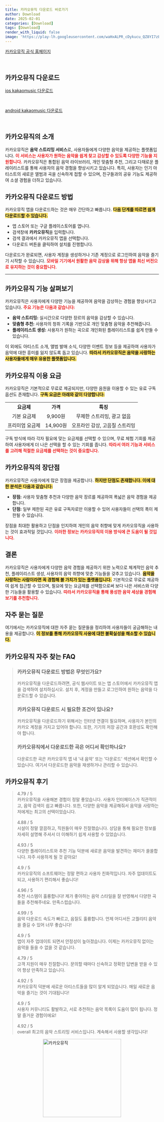 ```yaml
---
title: 카카오뮤직 다운로드 바로가기
author: Download
date: 2025-02-01
categories: [Download]
tags: [Download]
render_with_liquid: false
image: 'https://play-lh.googleusercontent.com/waHxALPR_cDykucu_QZ8YI7zEsuzzI-4_76bmD19WBx2JwBvNokISMcT5H6K8qxXvQ=s256-rw'
---
```

<p><a class='click-button' title='카카오뮤직' href='https://music.kakao.com/share' rel='nofollow'>카카오뮤직 공식 홈페이지</a></p><br>
<h2 id='카카오뮤직_다운로드'>카카오뮤직 다운로드</h2>
<p><a class="click-button ios" title="kakaomusic 다운로드" href="https://apps.apple.com/kr/app/%EC%B9%B4%EC%B9%B4%EC%98%A4%EB%AE%A4%EC%A7%81-kakaomusic/id696690152" rel="nofollow">ios kakaomusic 다운로드</a></p><br>
<p><a class="click-button android" title="kakaomusic 다운로드" href="https://play.google.comhttps://play.google.com/store/apps/details?id=com.kakao.music" rel="nofollow">android kakaomusic 다운로드</a></p><br>


<h2 id='카카오뮤직의 소개'>카카오뮤직의 소개</h2>

<p>카카오뮤직은 <b>음악 스트리밍 서비스</b>로, 사용자들에게 다양한 음악을 제공하는 플랫폼입니다. <b><span style="color: #ee2323;">이 서비스는 사용자가 원하는 음악을 쉽게 찾고 감상할 수 있도록 다양한 기능을 지원합니다.</span></b> 카카오뮤직은 통합된 음악 라이브러리, 개인 맞춤형 추천, 그리고 다채로운 플레이리스트를 통해 사용자의 음악 경험을 향상시키고 있습니다. 특히, 사용자는 인기 아티스트의 새로운 앨범과 곡을 신속하게 접할 수 있으며, 친구들과의 공유 기능도 제공하여 소셜 경험을 더하고 있습니다.</p>

<h2 id='카카오뮤직 다운로드 방법'>카카오뮤직 다운로드 방법</h2>

<p>카카오뮤직 앱을 다운로드하는 것은 매우 간단하고 빠릅니다. <b><span style="background-color: #ffe066;">다음 단계를 따르면 쉽게 다운로드할 수 있습니다.</span></b></p>

<ul>
    <li>앱 스토어 또는 구글 플레이스토어를 엽니다.</li>
    <li>검색창에 <b>카카오뮤직</b>을 입력합니다.</li>
    <li>검색 결과에서 카카오뮤직 앱을 선택합니다.</li>
    <li>다운로드 버튼을 클릭하여 설치를 진행합니다.</li>
</ul>

<p>다운로드가 완료되면, 사용자 계정을 생성하거나 기존 계정으로 로그인하여 음악을 즐기기 시작할 수 있습니다. <b><span style="color: #ee2323;">모바일 기기에서 원활한 음악 감상을 위해 항상 앱을 최신 버전으로 유지하는 것이 중요합니다.</span></b></p>

<hr />

<h2 id='카카오뮤직 기능 살펴보기'>카카오뮤직 기능 살펴보기</h2>

<p>카카오뮤직은 사용자에게 다양한 기능을 제공하여 음악을 감상하는 경험을 향상시키고 있습니다. <b><span style="color: #ee2323;">주요 기능은 다음과 같습니다:</span></b></p>

<ul>
    <li><b>음악 스트리밍:</b> 실시간으로 다양한 장르의 음악을 감상할 수 있습니다.</li>
    <li><b>맞춤형 추천:</b> 사용자의 청취 기록을 기반으로 개인 맞춤형 음악을 추천해줍니다.</li>
    <li><b>플레이리스트 생성:</b> 사용자가 원하는 곡으로 개인화된 플레이리스트를 쉽게 만들 수 있습니다.</li>
</ul>

<p>이 외에도 아티스트 소개, 앨범 발매 소식, 다양한 이벤트 정보 등을 제공하여 사용자가 음악에 대한 흥미를 잃지 않도록 돕고 있습니다. <b><span style="background-color: #ffe066;">따라서 카카오뮤직은 음악을 사랑하는 사용자들에게 매우 유용한 플랫폼입니다.</span></b></p>

<h2 id='카카오뮤직 이용 요금'>카카오뮤직 이용 요금</h2>

<p>카카오뮤직은 기본적으로 무료로 제공되지만, 다양한 음원을 이용할 수 있는 유료 구독 옵션도 존재합니다. <b><span style="background-color: #ffe066;">구독 요금은 아래와 같이 다양합니다:</span></b></p>

<table>
    <tr>
        <td style="text-align: center; height: 17px;"><b>요금제</b></td>
        <td style="text-align: center; height: 17px;"><b>가격</b></td>
        <td style="text-align: center; height: 17px;"><b>특징</b></td>
    </tr>
    <tr>
        <td style="text-align: center; height: 17px;">기본 요금제</td>
        <td style="text-align: center; height: 17px;">9,900원</td>
        <td style="text-align: center; height: 17px;">무제한 스트리밍, 광고 없음</td>
    </tr>
    <tr>
        <td style="text-align: center; height: 17px;">프리미엄 요금제</td>
        <td style="text-align: center; height: 17px;">14,900원</td>
        <td style="text-align: center; height: 17px;">오프라인 감상, 고음질 스트리밍</td>
    </tr>
</table>

<p>구독 방식에 따라 각자 필요에 맞는 요금제를 선택할 수 있으며, 무료 체험 기회를 제공하여 사용자에게 더 나은 선택을 할 수 있는 기회를 줍니다. <b><span style="color: #ee2323;">따라서 여러 기능과 서비스를 고려해 적절한 요금제를 선택하는 것이 중요합니다.</span></b></p>

<h2 id='카카오뮤직의 장단점'>카카오뮤직의 장단점</h2>

<p>카카오뮤직은 사용자에게 많은 장점을 제공합니다. <b><span style="background-color: #ffe066;">하지만 단점도 존재합니다. 이에 대한 분석은 다음과 같습니다:</span></b></p>

<ul>
    <li><b>장점:</b> 사용자 맞춤형 추천과 다양한 음악 장르를 제공하여 폭넓은 음악 경험을 제공합니다.</li>
    <li><b>단점:</b> 일부 제한된 곡은 유료 구독자로만 이용할 수 있어 사용자들이 선택의 폭이 제한될 수 있습니다.</li>
</ul>

<p>장점을 최대한 활용하고 단점을 인지하여 개인의 음악 취향에 맞게 카카오뮤직을 사용하는 것이 효과적일 것입니다. <b><span style="color: #ee2323;">이러한 정보는 카카오뮤직의 이용 방식에 큰 도움이 될 것입니다.</span></b></p>

<h2 id='결론'>결론</h2>

<p>카카오뮤직은 사용자에게 다양한 음악 경험을 제공하기 위한 노력으로 체계적인 음악 추천, 플레이리스트 생성, 사용자의 음악 취향에 맞춘 기능들을 갖추고 있습니다. <b><span style="background-color: #ffe066;">음악을 사랑하는 사람이라면 꼭 경험해 볼 가치가 있는 플랫폼입니다.</span></b> 기본적으로 무료로 제공하여 쉽게 접근할 수 있으며, 필요에 맞는 요금제를 선택함으로써 보다 나은 서비스와 다양한 기능들을 활용할 수 있습니다. <b><span style="color: #ee2323;">따라서 카카오뮤직을 통해 풍성한 음악 세상을 경험해 보기를 추천합니다.</span></b></p>

<h2 id='자주 묻는 질문'>자주 묻는 질문</h2>

<p>여기에서는 카카오뮤직에 대한 자주 묻는 질문들을 정리하여 사용자들이 궁금해하는 내용을 제공합니다. <b><span style="background-color: #ffe066;">이 정보를 통해 카카오뮤직 사용에 대한 불확실성을 해소할 수 있습니다.</span></b></p>


<h2 id='카카오뮤직_자주_찾는_FAQ'>카카오뮤직 자주 찾는 FAQ</h2>
<div itemscope="" itemtype="https://schema.org/FAQPage"> <blockquote> <div itemscope="" itemprop="mainEntity" itemtype="https://schema.org/Question"> <h3 itemprop="name">카카오뮤직 다운로드 방법은 무엇인가요?</h3> <div itemscope="" itemprop="acceptedAnswer" itemtype="https://schema.org/Answer"> <span itemprop="text"> <p>카카오뮤직을 다운로드하려면, 공식 웹사이트 또는 앱 스토어에서 카카오뮤직 앱을 검색하여 설치하십시오. 설치 후, 계정을 만들고 로그인하여 원하는 음악을 다운로드할 수 있습니다.</p> </span> </div> </div> <div itemscope="" itemprop="mainEntity" itemtype="https://schema.org/Question"> <h3 itemprop="name">카카오뮤직 다운로드 시 필요한 조건이 있나요?</h3> <div itemscope="" itemprop="acceptedAnswer" itemtype="https://schema.org/Answer"> <span itemprop="text"> <p>카카오뮤직을 다운로드하기 위해서는 인터넷 연결이 필요하며, 사용자가 본인의 카카오 계정을 가지고 있어야 합니다. 또한, 기기의 저장 공간과 호환성도 확인해야 합니다.</p> </span> </div> </div> <div itemscope="" itemprop="mainEntity" itemtype="https://schema.org/Question"> <h3 itemprop="name">카카오뮤직에서 다운로드한 곡은 어디서 확인하나요?</h3> <div itemscope="" itemprop="acceptedAnswer" itemtype="https://schema.org/Answer"> <span itemprop="text"> <p>다운로드한 곡은 카카오뮤직 앱 내 '내 음악' 또는 '다운로드' 섹션에서 확인할 수 있습니다. 여기서 다운로드한 음악을 재생하거나 관리할 수 있습니다.</p> </span> </div> </div> </blockquote> </div>
<h2 id='카카오뮤직_후기'>카카오뮤직 후기</h2>
<div itemscope itemtype="https://schema.org/Product">
  <blockquote>
  <div itemprop="review" itemscope itemtype="https://schema.org/Review">
      <div itemprop="reviewRating" itemscope itemtype="https://schema.org/Rating"> <span itemprop="ratingValue">4.79</span> / <span itemprop="bestRating">5</span> </div>
      <span itemprop="reviewBody">카카오뮤직을 사용해본 경험이 정말 좋았습니다. 사용자 인터페이스가 직관적이고, 음악 검색이 쉽고 빠릅니다. 또한, 다양한 음악을 제공해줘서 음악을 사랑하는 저에게는 최고의 선택이었습니다.</span>
  </div>
  <br>
  <div itemprop="review" itemscope itemtype="https://schema.org/Review">
      <div itemprop="reviewRating" itemscope itemtype="schema.org/Rating"> <span itemprop="ratingValue">4.88</span> / <span itemprop="bestRating">5</span> </div>
      <span itemprop="reviewBody">시설이 정말 깔끔하고, 직원들이 매우 친절했습니다. 상담을 통해 필요한 정보를 자세히 설명해 주셔서 더 이해하기 쉽게 사용할 수 있었습니다.</span>
  </div>
  <br>
  <div itemprop="review" itemscope itemtype="https://schema.org/Review">
      <div itemprop="reviewRating" itemscope itemtype="schema.org/Rating"> <span itemprop="ratingValue">4.93</span> / <span itemprop="bestRating">5</span> </div>
      <span itemprop="reviewBody">다양한 플레이리스트와 추천 기능 덕분에 새로운 음악을 발견하는 재미가 쏠쏠합니다. 자주 사용하게 될 것 같아요!</span>
  </div>
  <br>
  <div itemprop="review" itemscope itemtype="schema.org/Review">
      <div itemprop="reviewRating" itemscope itemtype="schema.org/Rating"> <span itemprop="ratingValue">4.9</span> / <span itemprop="bestRating">5</span> </div>
      <span itemprop="reviewBody">카카오뮤직의 소프트웨어는 정말 편하고 사용자 친화적입니다. 자주 업데이트도 되고, 사용하기 편리해서 좋습니다!</span>
  </div>
  <br>
  <div itemprop="review" itemscope itemtype="https://schema.org/Review">
      <div itemprop="reviewRating" itemscope itemtype="https://schema.org/Rating"> <span itemprop="ratingValue">4.96</span> / <span itemprop="bestRating">5</span> </div>
      <span itemprop="reviewBody">추천 시스템이 훌륭합니다! 제가 좋아하는 음악 스타일을 잘 반영해서 다양한 곡들을 추천해주네요. 만족스럽습니다.</span>
  </div>
  <br>
  <div itemprop="review" itemscope itemtype="https://schema.org/Review">
      <div itemprop="reviewRating" itemscope itemtype="schema.org/Rating"> <span itemprop="ratingValue">4.99</span> / <span itemprop="bestRating">5</span> </div>
      <span itemprop="reviewBody">음악 다운로드 속도가 빠르고, 음질도 훌륭합니다. 언제 어디서든 고퀄리티 음악을 즐길 수 있어 너무 좋습니다!</span>
  </div>
  <br>
  <div itemprop="review" itemscope itemtype="https://schema.org/Review">
      <div itemprop="reviewRating" itemscope itemtype="schema.org/Rating"> <span itemprop="ratingValue">4.9</span> / <span itemprop="bestRating">5</span> </div>
      <span itemprop="reviewBody">앱이 자주 업데이트 되면서 안정성이 높아졌습니다. 이제는 카카오뮤직 없이는 음악을 들을 수 없을 것 같습니다.</span>
  </div>
  <br>
  <div itemprop="review" itemscope itemtype="https://schema.org/Review">
      <div itemprop="reviewRating" itemscope itemtype="schema.org/Rating"> <span itemprop="ratingValue">4.79</span> / <span itemprop="bestRating">5</span> </div>
      <span itemprop="reviewBody">고객 지원이 매우 친절합니다. 문의할 때마다 신속하고 정확한 답변을 받을 수 있어 항상 만족하고 있습니다.</span>
  </div>
  <br>
  <div itemprop="review" itemscope itemtype="https://schema.org/Review">
      <div itemprop="reviewRating" itemscope itemtype="schema.org/Rating"> <span itemprop="ratingValue">4.92</span> / <span itemprop="bestRating">5</span> </div>
      <span itemprop="reviewBody">카카오뮤직 덕분에 새로운 아티스트들을 많이 알게 되었습니다. 매일 새로운 음악을 즐기는 것이 기대됩니다!</span>
  </div>
  <br>
  <div itemprop="review" itemscope itemtype="https://schema.org/Review">
      <div itemprop="reviewRating" itemscope itemtype="schema.org/Rating"> <span itemprop="ratingValue">4.9</span> / <span itemprop="bestRating">5</span> </div>
      <span itemprop="reviewBody">사용자 커뮤니티도 활발하고, 서로 추천하는 음악 목록이 도움이 많이 됩니다. 정말 즐거운 경험이에요!</span>
  </div>
  <br>
  <div itemprop="review" itemscope itemtype="https://schema.org/Review">
      <div itemprop="reviewRating" itemscope itemtype="schema.org/Rating"> <span itemprop="ratingValue">4.92</span> / <span itemprop="bestRating">5</span> </div>
      <span itemprop="reviewBody">overall 최고의 음악 스트리밍 서비스입니다. 계속해서 사용할 생각입니다!</span>
  </div>
  </blockquote>
</div>
<figure class="image" style="display: flex; justify-content: center; align-items: center; margin: 0;"><img src="https://play-lh.googleusercontent.com/waHxALPR_cDykucu_QZ8YI7zEsuzzI-4_76bmD19WBx2JwBvNokISMcT5H6K8qxXvQ=s256-rw" alt="카카오뮤직" width="256" height="256" style="max-width: 100%; height: auto;"></figure>